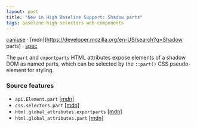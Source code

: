 ```yaml
---
layout: post
title: "New in High Baseline Support: Shadow parts"
tags: baseline-high selectors web-components
---
```


[caniuse](https://caniuse.com/?search=shadow-parts) · [mdn](https://developer.mozilla.org/en-US/search?q=Shadow parts) · [spec](https://drafts.csswg.org/css-shadow-parts-1/)

The `part` and `exportparts` HTML attributes expose elements of a shadow DOM as named parts, which can be selected by the `::part()` CSS pseudo-element for styling.

### Source features

- ``api.Element.part`` [[mdn]](https://developer.mozilla.org/en-US/search?q=api.Element.part)
- ``css.selectors.part`` [[mdn]](https://developer.mozilla.org/en-US/search?q=css.selectors.part)
- ``html.global_attributes.exportparts`` [[mdn]](https://developer.mozilla.org/en-US/search?q=html.global_attributes.exportparts)
- ``html.global_attributes.part`` [[mdn]](https://developer.mozilla.org/en-US/search?q=html.global_attributes.part)
